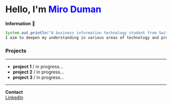 # Hello, I'm <span style="color:blue">Miro Duman</span>

__Information__ :orange_book:
```java
System.out.println("A business information technology student from Switzerland.   
I aim to deepen my understanding in various areas of technology and product development. ");
```

### Projects
___

- __project 1__ / in progress...
- __project 2__ / in progress...
- __project 3__ / in progress...  
___

__Contact__  
<span style="color:blue">[LinkedIn](https://www.linkedin.com/in/miro-duman/)</span>


